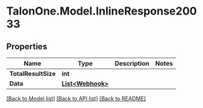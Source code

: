 # TalonOne.Model.InlineResponse20033
## Properties

Name | Type | Description | Notes
------------ | ------------- | ------------- | -------------
**TotalResultSize** | **int** |  | 
**Data** | [**List&lt;Webhook&gt;**](Webhook.md) |  | 

[[Back to Model list]](../README.md#documentation-for-models) [[Back to API list]](../README.md#documentation-for-api-endpoints) [[Back to README]](../README.md)


